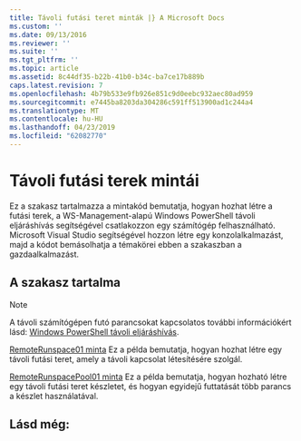 ```yaml
---
title: Távoli futási teret minták |} A Microsoft Docs
ms.custom: ''
ms.date: 09/13/2016
ms.reviewer: ''
ms.suite: ''
ms.tgt_pltfrm: ''
ms.topic: article
ms.assetid: 8c44df35-b22b-41b0-b34c-ba7ce17b889b
caps.latest.revision: 7
ms.openlocfilehash: 4b79b533e9fb926e851c9d0eebc932aec80ad959
ms.sourcegitcommit: e7445ba8203da304286c591ff513900ad1c244a4
ms.translationtype: MT
ms.contentlocale: hu-HU
ms.lasthandoff: 04/23/2019
ms.locfileid: "62082770"
---
```

# <a name="remote-runspace-samples"></a>Távoli futási terek mintái

Ez a szakasz tartalmazza a mintakód bemutatja, hogyan hozhat létre a futási terek, a WS-Management-alapú Windows PowerShell távoli eljáráshívás segítségével csatlakozzon egy számítógép felhasználható. Microsoft Visual Studio segítségével hozzon létre egy konzolalkalmazást, majd a kódot bemásolhatja a témakörei ebben a szakaszban a gazdaalkalmazást.

## <a name="in-this-section"></a>A szakasz tartalma

> [!NOTE]
> A távoli számítógépen futó parancsokat kapcsolatos további információkért lásd: [Windows PowerShell távoli eljáráshívás](https://msdn.microsoft.com/en-us/library/ee706563(v=vs.85).aspx).

 [RemoteRunspace01 minta](./remoterunspace01-sample.md) Ez a példa bemutatja, hogyan hozhat létre egy távoli futási teret, amely a távoli kapcsolat létesítésére szolgál.

 [RemoteRunspacePool01 minta](./remoterunspacepool01-sample.md) Ez a példa bemutatja, hogyan hozható létre egy távoli futási teret készletet, és hogyan egyidejű futtatását több parancs a készlet használatával.

## <a name="see-also"></a>Lásd még:
